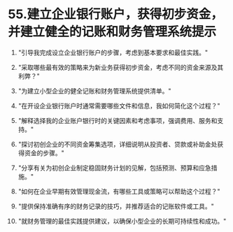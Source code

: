 



# 55.建立企业银行账户，获得初步资金，并建立健全的记账和财务管理系统提示



1.  "引导我完成设立企业银行账户的步骤，考虑到基本要求和最佳实践。"

1.  "采取哪些最有效的策略来为新业务获得初步资金，考虑不同的资金来源及其利弊？"

1.  "为建立小型企业的健全记账和财务管理系统提供清单。"

1.  "在开设企业银行账户时通常需要哪些文件和信息，我如何简化这个过程？"

1.  "解释选择我的企业账户银行时的关键因素和考虑事项，强调费用、服务和支持。"

1.  "探讨初创企业的不同资金筹集选项，详细说明从投资者、贷款或补助金处获得资金的步骤。"

1.  "分享有关为初创企业制定稳固财务计划的见解，包括预测、预算和应急措施。"

1.  "如何在企业早期有效管理现金流，有哪些工具或策略可以帮助这个过程？"

1.  "提供保持准确有序的财务记录的技巧，并推荐适合的记账软件或工具。"

1.  "就财务管理的最佳实践提供建议，以确保小型企业的长期可持续性和成功。"
